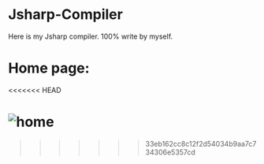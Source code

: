 # Jsharp-Compiler
Here is my Jsharp compiler. 100% write by myself.
# Home page:
<<<<<<< HEAD

![home](https://user-images.githubusercontent.com/88512392/215294810-8e647652-4f7f-4153-9370-d4314b303d5c.png)
=======
>>>>>>> 33eb162cc8c12f2d54034b9aa7c734306e5357cd
